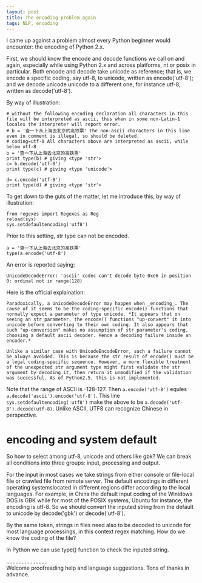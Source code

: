 ```yaml
---
layout: post
title: The encoding problem again
tags: NLP, encoding
---
```


I came up against a problem almost every Python beginner would encounter: the encoding of Python 2.x.

First, we should know the encode and decode functions we call on and again, especially while using Python 2.x and across platforms, nt or posix in particular. Both encode and decode take unicode as reference; that is, we encode a specific coding, say utf-8, to unicode, written as encode('utf-8'); and we decode unicode unicode to a different one, for instance utf-8, written as decode('utf-8'). 

By way of illustration:

```
# without the following encoding declaration all characters in this file will be interpreted as ascii, thus when in some non-Latin-1 locales the interpreter will report error.
# b = '查一下从上海去北京的高铁票' The non-ascii characters in this line even in comment is illegal, so should be deleted. 
# coding=utf-8 All characters above are interpreted as ascii, while below utf-8
b = '查一下从上海去北京的高铁票'
print type(b) # giving <type 'str'>
c= b.decode('utf-8')
print type(c) # giving <type 'unicode'>

d= c.encode('utf-8')
print type(d) # giving <type 'str'>
```

To get down to the guts of the matter, let me introduce this, by way of illustration:
```
from regexes import Regexes as Reg
reload(sys)
sys.setdefaultencoding('utf8')
```
Prior to this setting, str type can not be encoded.
```
a = '查一下从上海去北京的高铁票'
type(a.encode('utf-8') 
```
An error is reported saying:
```
UnicodeDecodeError: 'ascii' codec can't decode byte 0xe6 in position 0: ordinal not in range(128)
```
Here is the official explaination:
```
Paradoxically, a UnicodeDecodeError may happen when _encoding_. The cause of it seems to be the coding-specific encode() functions that normally expect a parameter of type unicode. *It appears that on seeing an str parameter, the encode() functions "up-convert" it into unicode before converting to their own coding. It also appears that such "up-conversion" makes no assumption of str parameter's coding, choosing a default ascii decoder. Hence a decoding failure inside an encoder.*

Unlike a similar case with UnicodeEncodeError, such a failure cannot be always avoided. This is because the str result of encode() must be a legal coding-specific sequence. However, a more flexible treatment of the unexpected str argument type might first validate the str argument by decoding it, then return it unmodified if the validation was successful. As of Python2.5, this is not implemented.
```

Note that the range of ASCII is -128-127.
Then `a.encode('utf-8')` equles `a.decode('ascii').encode('utf-8')`.
This line `sys.setdefaultencoding('utf8')` make the above to be `a.decode('utf-8').decode(utf-8)`. Unlike ASCII, UTF8 can recognize Chinese in perspective. 

# encoding and system default

So how to select among utf-8, unicode and others like gbk? We can break all conditions into three groups: input, processing and output. 

For the input in most cases we take strings from either console or file-local file or crawled file from remote server. The default encodings in different operating systemslocated in different regions differ according to the local languages. For example, in China the default input coding of the Winidows DOS is GBK while for most of the POSIX systems, Ubuntu for instance, the encoding is utf-8. So we should convert the inputed string from the default to unicode by decode('gbk') or decode('utf-8'). 

By the same token, strings in files need also to be decoded to unicode for most language processings, in this context regex matching. How do we know the coding of the file?

In Python we can use type() function to check the inputed string. 




...........................     
Welcome proofreading help and language suggestions. Tons of thanks in advance.

